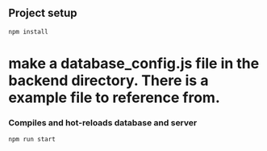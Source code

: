 ## Project setup
```
npm install
```

# make a database_config.js file in the backend directory. There is a example file to reference from.

### Compiles and hot-reloads database and server
```
npm run start
```